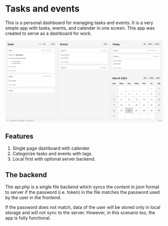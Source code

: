 # Tasks and events

This is a personal dashboard for managing tasks and events. It is a very simple app with tasks, events, and calender in one screen. This app was created to serve as a dashboard for work.

![screenshot](screenshot.png)

## Features
1. Single page dashboard with calender
2. Categorize tasks and events with tags.
3. Local first with optional server backend.

## The backend

The api.php is a single file backend which syncs the content in json format to server if the password (i.e. token) in the file matches the password used by the user in the frontend.

If the password does not match, data of the user will be stored only in local storage and will not sync to the server. However, in this scenario too, the app is fully functional.